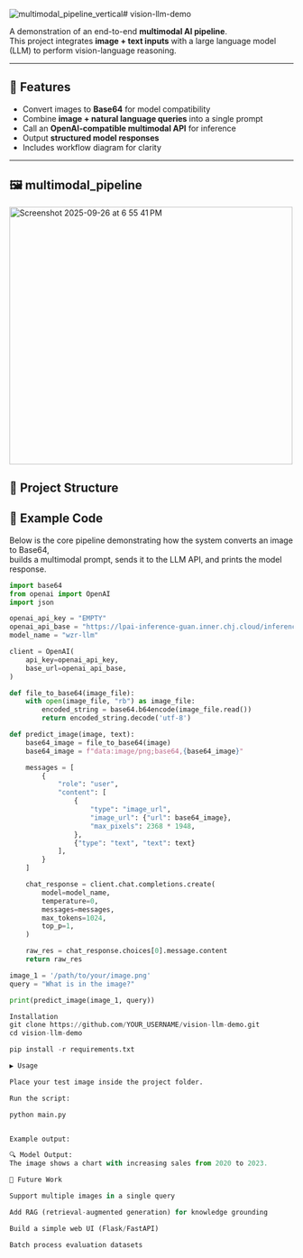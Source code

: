 ![multimodal_pipeline_vertical](https://github.com/user-attachments/assets/762b99d3-2b39-4e65-94de-b90eddd9cdb6)# vision-llm-demo

A demonstration of an end-to-end **multimodal AI pipeline**.  
This project integrates **image + text inputs** with a large language model (LLM) to perform vision-language reasoning.  

---

## 🚀 Features
- Convert images to **Base64** for model compatibility
- Combine **image + natural language queries** into a single prompt
- Call an **OpenAI-compatible multimodal API** for inference
- Output **structured model responses**
- Includes workflow diagram for clarity

---
## 🖼 multimodal_pipeline
<img width="502" height="457" alt="Screenshot 2025-09-26 at 6 55 41 PM" src="https://github.com/user-attachments/assets/aef25fee-961a-4cb9-844e-e9469d394f64" />

## 📂 Project Structure

## 📖 Example Code

Below is the core pipeline demonstrating how the system converts an image to Base64,  
builds a multimodal prompt, sends it to the LLM API, and prints the model response.

```python
import base64
from openai import OpenAI
import json

openai_api_key = "EMPTY"
openai_api_base = "https://lpai-inference-guan.inner.chj.cloud/inference/ss-sai/wzr-llm-e650-spdqmc/v1"
model_name = "wzr-llm"

client = OpenAI(
    api_key=openai_api_key,
    base_url=openai_api_base,
)

def file_to_base64(image_file):
    with open(image_file, "rb") as image_file:
        encoded_string = base64.b64encode(image_file.read())
        return encoded_string.decode('utf-8')

def predict_image(image, text):
    base64_image = file_to_base64(image)
    base64_image = f"data:image/png;base64,{base64_image}"

    messages = [
        {
            "role": "user",
            "content": [
                {
                    "type": "image_url",
                    "image_url": {"url": base64_image},
                    "max_pixels": 2368 * 1948,
                },
                {"type": "text", "text": text}
            ],
        }
    ]

    chat_response = client.chat.completions.create(
        model=model_name,
        temperature=0,
        messages=messages,
        max_tokens=1024,
        top_p=1,
    )

    raw_res = chat_response.choices[0].message.content
    return raw_res

image_1 = '/path/to/your/image.png'
query = "What is in the image?"

print(predict_image(image_1, query))

Installation
git clone https://github.com/YOUR_USERNAME/vision-llm-demo.git
cd vision-llm-demo

pip install -r requirements.txt

▶️ Usage

Place your test image inside the project folder.

Run the script:

python main.py


Example output:

🔍 Model Output:
The image shows a chart with increasing sales from 2020 to 2023.

📌 Future Work

Support multiple images in a single query

Add RAG (retrieval-augmented generation) for knowledge grounding

Build a simple web UI (Flask/FastAPI)

Batch process evaluation datasets
